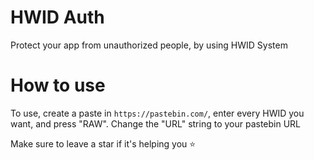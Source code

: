 # HWID Auth

Protect your app from unauthorized people, by using HWID System

# How to use 

To use, create a paste in `https://pastebin.com/`, enter every HWID you want, and press "RAW".
Change the "URL" string to your pastebin URL

Make sure to leave a star if it's helping you ⭐️
